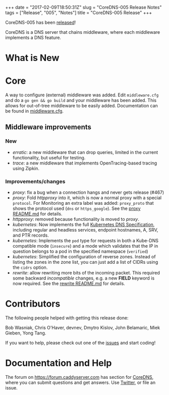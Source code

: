 +++
date = "2017-02-09T18:50:31Z"
slug = "CoreDNS-005 Release Notes"
tags = ["Release", "005", "Notes"]
title = "CoreDNS-005 Release"
+++

CoreDNS-005 has been [released](https://github.com/miekg/coredns/releases/tag/v005)!

CoreDNS is a DNS server that chains middleware, where each middleware implements a DNS feature.

# What is New

# Core

A way to configure (external) middleware was added. Edit `middleware.cfg` and do a `go gen && go
build` and your middleware has been added. This allows for out-of-tree middleware to be easily
added. Documentation can be found in
[middleware.cfg](https://github.com/miekg/coredns/blob/master/middleware.cfg).

## Middleware improvements

### New

* *erratic*: a new middleware that can drop queries, limited in the current functionality, but useful for testing.
* *trace*: a new middleware that implements OpenTracing-based tracing using Zipkin.

### Improvements/changes

* *proxy*: fix a bug when a connection hangs and never gets release (#467)
* *proxy*: Fold *httpproxy* into it, which is now a normal proxy with a special `protocol`. For
  Monitoring an extra label was added: `proxy_proto` that shows the protocol used (`dns` or `https_google`). 
  See the [proxy README.md](https://github.com/miekg/coredns/blob/master/middleware/proxy/README.md) for details.
* *httpproxy*: removed because functionality is moved to *proxy*.
* *kubernetes*: Now implements the full
  [Kubernetes DNS Specification](https://github.com/kubernetes/dns/blob/master/docs/specification.md),
  including regular and headless services, endpoint hostnames, A, SRV, and PTR records.
* *kubernetes*: Implements the `pod` type for requests in both a Kube-DNS compatible mode
  (`insecure`) and a mode which validates that the IP in question belongs to a pod in the specified
  namespace (`verified`)
* *kubernetes*: Simplified the configuration of reverse zones. Instead of listing the zones in the
  zone list, you can just add a list of CIDRs using the `cidrs` option.
* *rewrite*: allow rewriting more bits of the incoming packet. This required some backward
  *incompatible* changes, e.g. a new **FIELD** keyword is now required. See the 
  [rewrite README.md](https://github.com/miekg/coredns/blob/master/middleware/rewrite/README.md) for details.


# Contributors

The following people helped with getting this release done:

Bob Wasniak,
Chris O'Haver,
devnev,
Dmytro Kislov,
John Belamaric,
Miek Gieben,
Yong Tang.

If you want to help, please check out one of the [issues](https://github.com/miekg/coredns/issues/)
and start coding!

# Documentation and Help

The forum on <https://forum.caddyserver.com> has section for
[CoreDNS](https://forum.caddyserver.com/c/coredns), where you can submit questions and get answers.
Use [Twitter](https://twitter.com/corednsio), or file an issue.
